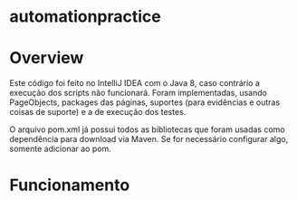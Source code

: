 # automationpractice

# Overview
Este código foi feito no IntelliJ IDEA com o Java 8, caso contrário a execução dos scripts não funcionará. Foram implementadas, usando PageObjects, packages das páginas, suportes (para evidências e outras coisas de suporte) e a de execução dos testes.

O arquivo pom.xml já possui todos as bibliotecas que foram usadas como dependência para download via Maven. Se for necessário configurar algo, somente adicionar ao pom.

# Funcionamento
